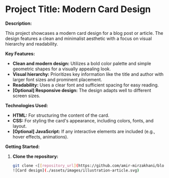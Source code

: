 # Project Title: Modern Card Design

**Description:**

This project showcases a modern card design for a blog post or article. The design features a clean and minimalist aesthetic with a focus on visual hierarchy and readability.

**Key Features:**

* **Clean and modern design:** Utilizes a bold color palette and simple geometric shapes for a visually appealing look.
* **Visual hierarchy:** Prioritizes key information like the title and author with larger font sizes and prominent placement.
* **Readability:** Uses a clear font and sufficient spacing for easy reading.
* **[Optional] Responsive design:** The design adapts well to different screen sizes.

**Technologies Used:**

* **HTML:** For structuring the content of the card.
* **CSS:** For styling the card's appearance, including colors, fonts, and layout.
* **[Optional] JavaScript:** If any interactive elements are included (e.g., hover effects, animations).

**Getting Started:**

1. **Clone the repository:**
   ```bash
   git clone <[[repository_url](https://github.com/amir-mirzakhani/blog-view)]>
   ![Card design](./assets/images/illustration-article.svg)
